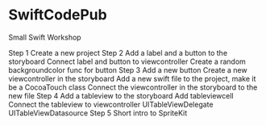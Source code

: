 # SwiftCodePub
Small Swift Workshop


Step 1
Create a new project
Step 2
		Add a label and a button to the storyboard
		Connect label and button to viewcontroller
		Create a random backgroundcolor func for button
Step 3
		Add a new button
		Create a new viewcontroller in the storyboard
		Add a new swift file to the project, make it be a CocoaTouch class
		Connect the viewcontroller in the storyboard to the new file
Step 4
		Add a tableview to the storyboard
		Add tableviewcell
		Connect the tableview to viewcontroller
		UITableViewDelegate UITableViewDatasource
Step 5
		Short intro to SpriteKit

